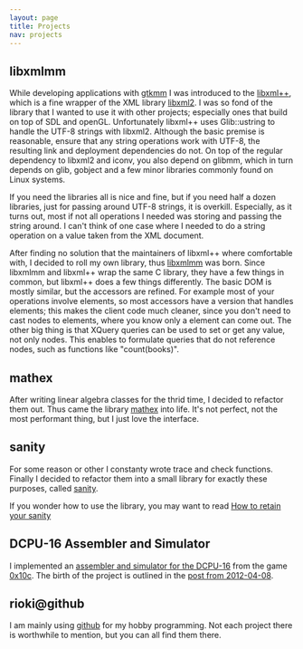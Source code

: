 ```yaml
---
layout: page
title: Projects
nav: projects
---
```


## libxmlmm

While developing applications with [gtkmm] I was introduced to the [libxml++], 
which is a fine wrapper of the XML library [libxml2]. I was so fond of the library
that I wanted to use it with other projects; especially ones that build on top
of SDL and openGL. Unfortunately libxml++ uses Glib::ustring to handle the 
UTF-8 strings with libxml2. Although the basic premise is reasonable, ensure that
any string operations work with UTF-8, the resulting link and deployment dependencies
do not. On top of the regular dependency to libxml2 and iconv, you also depend
on glibmm, which in turn depends on glib, gobject and a few minor libraries 
commonly found on Linux systems.

If you need the libraries all is nice and fine, but if you need half a dozen
libraries, just for passing around UTF-8 strings, it is overkill. Especially,
as it turns out, most if not all operations I needed was storing and passing
the string around. I can't think of one case where I needed to do a string 
operation on a value taken from the XML document.

After finding no solution that the maintainers of libxml++ where comfortable 
with, I decided to roll my own library, thus [libxmlmm] was born. Since libxmlmm
and libxml++ wrap the same C library, they have a few things in common, but 
libxml++ does a few things differently. The basic DOM is mostly similar, but
the accessors are refined. For example most of your operations involve elements,
so most accessors have a version that handles elements; this makes the client
code much cleaner, since you don't need to cast nodes to elements, where you
know only a element can come out. The other big thing is that XQuery queries 
can be used to set or get any value, not only nodes. This enables to 
formulate queries that do not reference nodes, such as functions like "count(books)".

[gtkmm]: http://www.gtkmm.org
[libxml++]: http://libxmlplusplus.sourceforge.net/
[libxml2]: http://xmlsoft.org
[libxmlmm]: http://www.github.com/rioki/libxmlmm

## mathex

After writing linear algebra classes for the thrid time, I decided to refactor
them out. Thus came the library [mathex] into life. It's not perfect, not 
the most performant thing, but I just love the interface.

[mathex]: https://github.com/rioki/mathex

## sanity

For some reason or other I constanty wrote trace and check functions. Finally
I decided to refactor them into a small library for exactly these purposes, 
called [sanity].

If you wonder how to use the library, you may want to read 
[How to retain your sanity]

[sanity]: https://github.com/rioki/sanity
[How to retain your sanity]: /2011/06/08/how-to-retain-your-sanity.html

## DCPU-16 Assembler and Simulator

I implemented an [assembler and simulator for the DCPU-16][d16] from the game
[0x10c]. The birth of the project is outlined in the [post from 2012-04-08][d16p]. 

[d16]: http://github.com/rioki/d16
[0x10c]: http://0x10c.com
[d16p]: /2012/04/08/dcpu-16-assembler-and-simulator.html

## rioki@github

I am mainly using [github][gh] for my hobby programming. Not each project there
is worthwhile to mention, but you can all find them there.

[gh]: http://github.org/rioki

